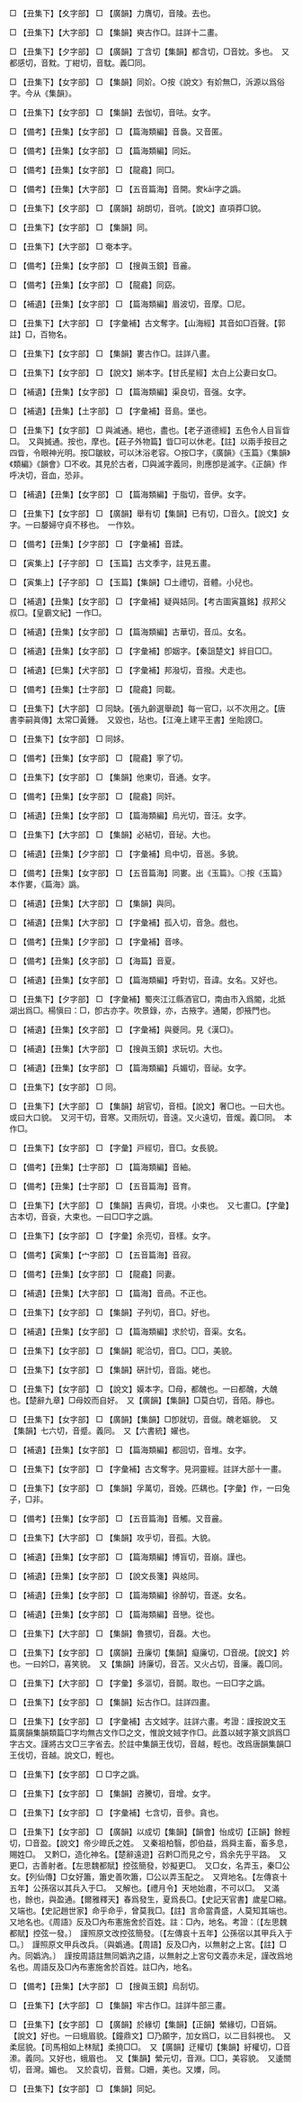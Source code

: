 <!-- { "loadSidebar": true } -->
□	【丑集下】【夊字部】	□	【廣韻】力膺切，音陵。去也。

□	【丑集下】【大字部】	□	【集韻】奭古作□。註詳十二畫。

□	【丑集下】【夕字部】	□	【廣韻】丁含切【集韻】都含切，□音妉。多也。　又都感切，音黕。丁紺切，音馾。義□同。

□	【丑集下】【女字部】	□	【集韻】同妎。○按《說文》有妎無□，泝源以爲俗字。今从《集韻》。

□	【丑集下】【女字部】	□	【集韻】去伽切，音呿。女字。

□	【備考】【丑集】【女字部】	□	【篇海類編】音裊。又音匿。

□	【備考】【丑集】【女字部】	□	【篇海類編】同妘。

□	【備考】【丑集】【女字部】	□	【龍龕】同□。

□	【備考】【丑集】【大字部】	□	【五音篇海】音開。奒kāi字之譌。

□	【丑集下】【夊字部】	□	【廣韻】胡朗切，音吭。【說文】直項莽□貌。

□	【丑集下】【女字部】	□	【集韻】同。

□	【丑集下】【大字部】	□	奄本字。

□	【備考】【丑集】【女字部】	□	【搜眞玉鏡】音麄。

□	【備考】【丑集】【女字部】	□	【龍龕】同窈。

□	【補遺】【丑集】【女字部】	□	【篇海類編】眉波切，音摩。□尼。

□	【丑集下】【大字部】	□	【字彙補】古文奪字。【山海經】其音如□百聲。【郭註】□，百物名。

□	【丑集下】【女字部】	□	【集韻】婁古作□。註詳八畫。

□	【丑集下】【女字部】	□	【說文】媊本字。【甘氏星經】太白上公妻曰女□。

□	【補遺】【丑集】【女字部】	□	【篇海類編】渠良切，音强。女字。

□	【補遺】【丑集】【土字部】	□	【字彙補】音島。堡也。

□	【丑集下】【女字部】	□	與滅通。絕也，盡也。【老子道德經】五色令人目盲眥□。　又與搣通。按也，摩也。【莊子外物篇】眥□可以休老。【註】以兩手按目之四眥，令眼神光明。按□皺紋，可以沐浴老容。○按□字，《廣韻》《玉篇》《集韻》《類編》《韻會》□不收。其見於古者，□與滅字義同，則應卽是滅字。《正韻》作呼决切，音血，恐非。

□	【補遺】【丑集】【女字部】	□	【篇海類編】于脂切，音伊。女字。

□	【丑集下】【女字部】	□	【廣韻】舉有切【集韻】已有切，□音久。【說文】女字。一曰嫠婦守貞不移也。　一作奺。

□	【備考】【丑集】【夕字部】	□	【字彙補】音蹂。

□	【寅集上】【子字部】	□	【玉篇】古文季字，註見五畫。

□	【寅集上】【子字部】	□	【玉篇】【集韻】□土禮切，音體。小兒也。

□	【補遺】【丑集】【女字部】	□	【字彙補】疑與姞同。【考古圖寅簋銘】叔邦父叔□。【皇霸文紀】一作□。

□	【補遺】【丑集】【女字部】	□	【篇海類編】古華切，音瓜。女名。

□	【補遺】【丑集】【女字部】	□	【字彙補】卽姻字。【秦詛楚文】絆目□□。

□	【補遺】【巳集】【犬字部】	□	【字彙補】邦潑切，音撥。犬走也。

□	【備考】【丑集】【士字部】	□	【龍龕】同載。

□	【丑集下】【大字部】	□	同缺。【張九齡選舉疏】每一官□，以不次用之。【唐書李嗣眞傳】太常□黃鍾。　又毀也，玷也。【江淹上建平王書】坐貽謗□。

□	【丑集下】【女字部】	□	同姼。

□	【備考】【丑集】【女字部】	□	【龍龕】寧了切。

□	【丑集下】【女字部】	□	【集韻】他東切，音通。女字。

□	【備考】【丑集】【女字部】	□	【龍龕】同奸。

□	【補遺】【丑集】【女字部】	□	【篇海類編】烏光切，音汪。女字。

□	【丑集下】【大字部】	□	【集韻】必結切，音珌。大也。

□	【補遺】【丑集】【夕字部】	□	【字彙補】烏中切，音邕。多貌。

□	【備考】【丑集】【女字部】	□	【五音篇海】同婁。出《玉篇》。◎按《玉篇》本作婁，《篇海》譌。

□	【補遺】【丑集】【大字部】	□	【集韻】與同。

□	【補遺】【丑集】【大字部】	□	【字彙補】孤入切，音急。戲也。

□	【備考】【丑集】【夕字部】	□	【字彙補】音哆。

□	【備考】【丑集】【夊字部】	□	【海篇】音夏。

□	【補遺】【丑集】【女字部】	□	【篇海類編】呼對切，音諱。女名。又好也。

□	【丑集下】【夕字部】	□	【字彙補】蜀夾江江縣酒官□，南由市入爲閽，北抵湖出爲□。楊愼曰：□，卽古亦字。吹景錄，亦，古掖字。通閽，卽掖門也。

□	【補遺】【丑集】【夊字部】	□	【字彙補】與夔同。見《漢□》。

□	【補遺】【丑集】【大字部】	□	【搜眞玉鏡】求玩切。大也。

□	【補遺】【丑集】【女字部】	□	【篇海類編】兵媚切，音祕。女字。

□	【丑集下】【女字部】	□	同。

□	【丑集下】【大字部】	□	【集韻】胡官切，音桓。【說文】奢□也。一曰大也。或曰大口貌。　又河干切，音寒。又雨阮切，音遠。又火遠切，音煖。義□同。　本作□。

□	【丑集下】【女字部】	□	【字彙】戸經切，音□。女長貌。

□	【備考】【丑集】【士字部】	□	【篇海類編】音紬。

□	【備考】【丑集】【士字部】	□	【五音篇海】音育。

□	【丑集下】【大字部】	□	【集韻】吉典切，音垷。小束也。　又七畫□。【字彙】古本切，音袞，大束也。一曰□□字之譌。

□	【丑集下】【女字部】	□	【字彙】余亮切，音樣。女字。

□	【備考】【寅集】【宀字部】	□	【五音篇海】音寂。

□	【備考】【丑集】【女字部】	□	【龍龕】同妻。

□	【補遺】【丑集】【大字部】	□	【篇海】音咼。不正也。

□	【丑集下】【女字部】	□	【集韻】子列切，音□。好也。

□	【補遺】【丑集】【女字部】	□	【篇海類編】求於切，音渠。女名。

□	【丑集下】【女字部】	□	【集韻】昵洽切，音□。□□，美貌。

□	【丑集下】【女字部】	□	【集韻】硏計切，音詣。姥也。

□	【丑集下】【女字部】	□	【說文】嫫本字。□母，都醜也。一曰都醜，大醜也。【楚辭九章】□母姣而自好。　又【廣韻】【集韻】□莫白切，音陌。靜也。

□	【丑集下】【女字部】	□	【廣韻】【集韻】□卽就切，音僦。醜老嫗貌。　又【集韻】七六切，音蹙。義同。　又【六書統】嬥也。

□	【補遺】【丑集】【女字部】	□	【篇海類編】都回切，音堆。女字。

□	【丑集下】【女字部】	□	【字彙補】古文奪字。見洞靈經。註詳大部十一畫。

□	【丑集下】【女字部】	□	【集韻】孚萬切，音娩。匹耦也。【字彙】作，一曰兔子，□非。

□	【備考】【丑集】【女字部】	□	【五音篇海】音觸。又音麄。

□	【丑集下】【大字部】	□	【集韻】攻乎切，音孤。大貌。

□	【補遺】【丑集】【女字部】	□	【篇海類編】博盲切，音崩。謹也。

□	【補遺】【丑集】【女字部】	□	【說文長箋】與奿同。

□	【補遺】【丑集】【女字部】	□	【篇海類編】徐醉切，音遂。女名。

□	【補遺】【丑集】【女字部】	□	【篇海類編】音戀。從也。

□	【丑集下】【大字部】	□	【集韻】魯猥切，音磊。大也。

□	【丑集下】【女字部】	□	【廣韻】丑廉切【集韻】癡廉切，□音覘。【說文】妗也。一曰妗□，喜笑貌。　又【集韻】詩廉切，音苫。又火占切，音廉。義□同。

□	【丑集下】【大字部】	□	【字彙】多漚切，音鬬。取也。一曰□字之譌。

□	【丑集下】【女字部】	□	【集韻】妘古作□。註詳四畫。

□	【丑集下】【女字部】	□	【字彙補】古文娀字。註詳六畫。考證：謹按說文玉篇廣韻集韻類篇□字均無古文作□之文，惟說文娀字作□。此蓋以娀字篆文誤爲□字古文。謹將古文□三字省去。於註中集韻王伐切，音越，輕也。改爲唐韻集韻□王伐切，音越。說文□，輕也。 

□	【丑集下】【女字部】	□	□字之譌。

□	【丑集下】【女字部】	□	【集韻】咨騰切，音增。女字。

□	【丑集下】【女字部】	□	【字彙補】七含切，音參。貪也。

□	【丑集下】【女字部】	□	【廣韻】以成切【集韻】【韻會】怡成切【正韻】餘輕切，□音盈。【說文】帝少皥氏之姓。　又秦祖柏翳，卽伯益，爲舜主畜，畜多息，賜姓□。　又黔□，造化神名。【楚辭遠遊】召黔□而見之兮，爲余先乎平路。　又更□，古善射者。【左思魏都賦】控弦簡發，妙擬更□。　又□女，名弄玉，秦□公女。【列仙傳】□女好簫，簫史善吹簫，□公以弄玉配之。　又齊地名。【左傳哀十五年】公孫宿以其兵入于□。　又解也。【禮月令】天地始肅，不可以□。　又滿也，餘也，與盈通。【爾雅釋天】春爲發生，夏爲長□。【史記天官書】歲星□縮。　又端也。【史記趙世家】命乎命乎，曾莫我□。【註】言命當貴盛，人莫知其端也。　又地名也。《周語》反及□內布憲施舍於百姓。註：□內，地名。考證：〔【左思魏都賦】控弦一發。〕　謹照原文改控弦簡發。〔【左傳哀十五年】公孫宿以其甲兵入于□。〕　謹照原文甲兵改兵。〔與嬀通。【周語】反及□內，以無射之上宮。【註】□內。同嬀汭。〕　謹按周語註無同嬀汭之語，以無射之上宮句文義亦未足，謹改爲地名也。周語反及□內布憲施舍於百姓。註□內，地名。 

□	【備考】【丑集】【大字部】	□	【搜眞玉鏡】烏刮切。

□	【丑集下】【大字部】	□	【集韻】牢古作□。註詳牛部三畫。

□	【丑集下】【女字部】	□	【廣韻】於緣切【集韻】【正韻】縈緣切，□音娟。【說文】好也。一曰蛾眉貌。【鐘鼎文】□乃願字，加女爲□，以二目斜視也。　又柔屈貌。【司馬相如上林賦】柔撓□□。　又【廣韻】迂權切【集韻】紆權切，□音潫。義同。又好也，蛾眉也。　又【集韻】縈元切，音淵。□□，美容貌。　又逶關切，音灣。媚也。　又於袁切，音鴛。□姍，美也。又嬽，同。

□	【丑集下】【女字部】	□	【集韻】同妃。

